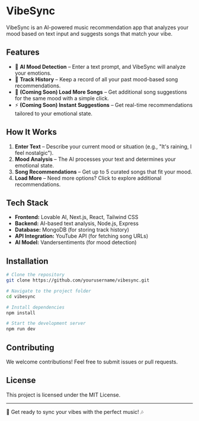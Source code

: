 # VibeSync

VibeSync is an AI-powered music recommendation app that analyzes your mood based on text input and suggests songs that match your vibe.

## Features

- 🎵 **AI Mood Detection** – Enter a text prompt, and VibeSync will analyze your emotions.
- 📜 **Track History** – Keep a record of all your past mood-based song recommendations.
- 🔄 **(Coming Soon) Load More Songs** – Get additional song suggestions for the same mood with a simple click.
- ⚡ **(Coming Soon) Instant Suggestions** – Get real-time recommendations tailored to your emotional state.

## How It Works

1. **Enter Text** – Describe your current mood or situation (e.g., "It's raining, I feel nostalgic").
2. **Mood Analysis** – The AI processes your text and determines your emotional state.
3. **Song Recommendations** – Get up to 5 curated songs that fit your mood.
4. **Load More** – Need more options? Click to explore additional recommendations.

## Tech Stack

- **Frontend:** Lovable AI, Next.js, React, Tailwind CSS
- **Backend:** AI-based text analysis, Node.js, Express
- **Database:** MongoDB (for storing track history)
- **API Integration:** YouTube API (for fetching song URLs)
- **AI Model:** Vandersentiments (for mood detection)

## Installation

```bash
# Clone the repository
git clone https://github.com/yourusername/vibesync.git

# Navigate to the project folder
cd vibesync

# Install dependencies
npm install

# Start the development server
npm run dev
```

## Contributing

We welcome contributions! Feel free to submit issues or pull requests.

## License

This project is licensed under the MIT License.

---

🚀 Get ready to sync your vibes with the perfect music! 🎶

